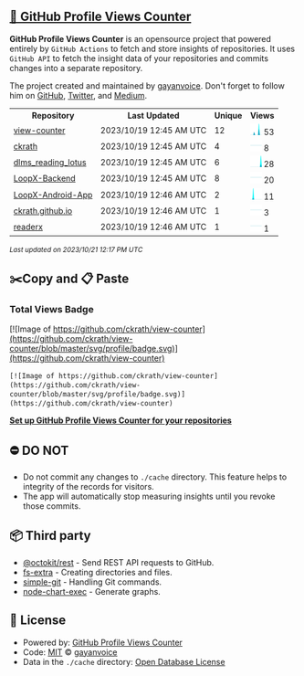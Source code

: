## [🚀 GitHub Profile Views Counter](https://github.com/gayanvoice/github-profile-views-counter)
**GitHub Profile Views Counter** is an opensource project that powered entirely by  `GitHub Actions` to fetch and store insights of repositories.
It uses `GitHub API` to fetch the insight data of your repositories and commits changes into a separate repository.

The project created and maintained by [gayanvoice](https://github.com/gayanvoice). Don't forget to follow him on [GitHub](https://github.com/gayanvoice), [Twitter](https://twitter.com/gayanvoice), and [Medium](https://gayanvoice.medium.com/).

<table>
	<tr>
		<th>
			Repository
		</th>
		<th>
			Last Updated
		</th>
		<th>
			Unique
		</th>
		<th>
			Views
		</th>
	</tr>
	<tr>
		<td>
			<a href="https://github.com/ckrath/view-counter/tree/master/readme/418262112/year.md">
				view-counter
			</a>
		</td>
		<td>
			2023/10/19 12:45 AM UTC
		</td>
		<td>
			12
		</td>
		<td>
			<img alt="Response time graph" src="https://github.com/ckrath/view-counter/raw/master/graph/418262112/small/year.png" height="20"> 53
		</td>
	</tr>
	<tr>
		<td>
			<a href="https://github.com/ckrath/view-counter/tree/master/readme/370225041/year.md">
				ckrath
			</a>
		</td>
		<td>
			2023/10/19 12:45 AM UTC
		</td>
		<td>
			4
		</td>
		<td>
			<img alt="Response time graph" src="https://github.com/ckrath/view-counter/raw/master/graph/370225041/small/year.png" height="20"> 8
		</td>
	</tr>
	<tr>
		<td>
			<a href="https://github.com/ckrath/view-counter/tree/master/readme/355712061/year.md">
				dlms_reading_lotus
			</a>
		</td>
		<td>
			2023/10/19 12:45 AM UTC
		</td>
		<td>
			6
		</td>
		<td>
			<img alt="Response time graph" src="https://github.com/ckrath/view-counter/raw/master/graph/355712061/small/year.png" height="20"> 28
		</td>
	</tr>
	<tr>
		<td>
			<a href="https://github.com/ckrath/view-counter/tree/master/readme/386867214/year.md">
				LoopX-Backend
			</a>
		</td>
		<td>
			2023/10/19 12:45 AM UTC
		</td>
		<td>
			8
		</td>
		<td>
			<img alt="Response time graph" src="https://github.com/ckrath/view-counter/raw/master/graph/386867214/small/year.png" height="20"> 20
		</td>
	</tr>
	<tr>
		<td>
			<a href="https://github.com/ckrath/view-counter/tree/master/readme/374697595/year.md">
				LoopX-Android-App
			</a>
		</td>
		<td>
			2023/10/19 12:46 AM UTC
		</td>
		<td>
			2
		</td>
		<td>
			<img alt="Response time graph" src="https://github.com/ckrath/view-counter/raw/master/graph/374697595/small/year.png" height="20"> 11
		</td>
	</tr>
	<tr>
		<td>
			<a href="https://github.com/ckrath/view-counter/tree/master/readme/370225247/year.md">
				ckrath.github.io
			</a>
		</td>
		<td>
			2023/10/19 12:46 AM UTC
		</td>
		<td>
			1
		</td>
		<td>
			<img alt="Response time graph" src="https://github.com/ckrath/view-counter/raw/master/graph/370225247/small/year.png" height="20"> 3
		</td>
	</tr>
	<tr>
		<td>
			<a href="https://github.com/ckrath/view-counter/tree/master/readme/267530346/year.md">
				readerx
			</a>
		</td>
		<td>
			2023/10/19 12:46 AM UTC
		</td>
		<td>
			1
		</td>
		<td>
			<img alt="Response time graph" src="https://github.com/ckrath/view-counter/raw/master/graph/267530346/small/year.png" height="20"> 1
		</td>
	</tr>
</table>

<small><i>Last updated on 2023/10/21 12:17 PM UTC</i></small>

## ✂️Copy and 📋 Paste
### Total Views Badge
[![Image of https://github.com/ckrath/view-counter](https://github.com/ckrath/view-counter/blob/master/svg/profile/badge.svg)](https://github.com/ckrath/view-counter)

```readme
[![Image of https://github.com/ckrath/view-counter](https://github.com/ckrath/view-counter/blob/master/svg/profile/badge.svg)](https://github.com/ckrath/view-counter)
```
[**Set up GitHub Profile Views Counter for your repositories**](https://github.com/gayanvoice/github-profile-views-counter)
## ⛔ DO NOT
- Do not commit any changes to `./cache` directory. This feature helps to integrity of the records for visitors.
- The app will automatically stop measuring insights until you revoke those commits.
## 📦 Third party

- [@octokit/rest](https://www.npmjs.com/package/@octokit/rest) - Send REST API requests to GitHub.
- [fs-extra](https://www.npmjs.com/package/fs-extra) - Creating directories and files.
- [simple-git](https://www.npmjs.com/package/simple-git) - Handling Git commands.
- [node-chart-exec](https://www.npmjs.com/package/node-chart-exec) - Generate graphs.
## 📄 License
- Powered by: [GitHub Profile Views Counter](https://github.com/gayanvoice/github-profile-views-counter)
- Code: [MIT](./LICENSE) © [gayanvoice](https://github.com/gayanvoice)
- Data in the `./cache` directory: [Open Database License](https://opendatacommons.org/licenses/odbl/1-0/)